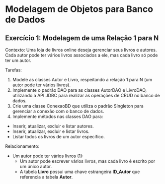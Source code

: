 # Modelagem de Objetos para Banco de Dados

## Exercício 1: Modelagem de uma Relação 1 para N <br/>
Contexto: Uma loja de livros online deseja gerenciar seus livros e autores. Cada autor pode ter vários livros associados a ele, mas cada livro só pode ter um autor.

Tarefas:
1. Modele as classes Autor e Livro, respeitando a relação 1 para N (um autor pode ter vários livros).
2. Implemente o padrão DAO para as classes AutorDAO e LivroDAO, utilizando a API JDBC para realizar as operações de CRUD no banco de dados.
3. Crie uma classe ConexaoBD que utiliza o padrão Singleton para gerenciar a conexão com o banco de dados.
4. Implemente métodos nas classes DAO para:
  - Inserir, atualizar, excluir e listar autores.
  - Inserir, atualizar, excluir e listar livros.
  - Listar todos os livros de um autor específico.

Relacionamento:
- Um autor pode ter vários livros (1):
  -  Um autor pode escrever vários livros, mas cada livro é escrito por um único autor.
  - A tabela **Livro** possui uma chave estrangeira **ID_Autor** que referencia a tabela **Autor**.
